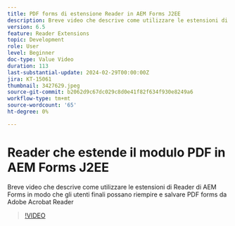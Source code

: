 ```yaml
---
title: PDF forms di estensione Reader in AEM Forms J2EE
description: Breve video che descrive come utilizzare le estensioni di Reader di AEM Forms in modo che gli utenti finali possano riempire e salvare PDF forms da Adobe/Acrobat Reader
version: 6.5
feature: Reader Extensions
topic: Development
role: User
level: Beginner
doc-type: Value Video
duration: 113
last-substantial-update: 2024-02-29T00:00:00Z
jira: KT-15061
thumbnail: 3427629.jpeg
source-git-commit: b2062d9c67dc029c8d0e41f82f634f930e8249a6
workflow-type: tm+mt
source-wordcount: '65'
ht-degree: 0%

---
```



# Reader che estende il modulo PDF in AEM Forms J2EE

Breve video che descrive come utilizzare le estensioni di Reader di AEM Forms in modo che gli utenti finali possano riempire e salvare PDF forms da Adobe Acrobat Reader

>[!VIDEO](https://video.tv.adobe.com/v/3427629/?learn=on)
